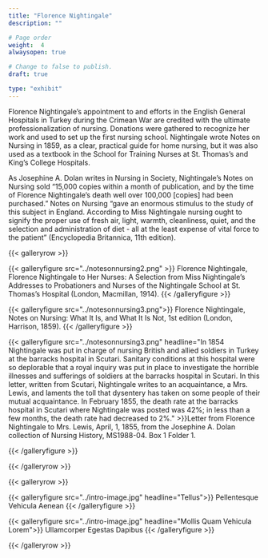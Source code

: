 ```yaml
---
title: "Florence Nightingale"
description: ""

# Page order
weight:  4
alwaysopen: true

# Change to false to publish.
draft: true

type: "exhibit"
---
```

Florence Nightingale’s appointment to and efforts in the English General Hospitals in Turkey during the Crimean War are credited with the ultimate professionalization of nursing. Donations were gathered to recognize her work and used to set up the first nursing school. Nightingale wrote Notes on Nursing in 1859, as a clear, practical guide for home nursing, but it was also used as a textbook in the School for Training Nurses at St. Thomas’s and King’s College Hospitals.  

As Josephine A. Dolan writes in Nursing in Society, Nightingale’s Notes on Nursing  sold “15,000 copies within a month of publication, and by the time of Florence Nightingale’s death well over 100,000 [copies] had been purchased.” Notes on Nursing “gave an enormous stimulus to the study of this subject in England. According to Miss Nightingale nursing ought to signify the proper use of fresh air, light, warmth, cleanliness, quiet, and the selection and administration of diet - all at the least expense of vital force to the patient” (Encyclopedia Britannica, 11th edition).

{{< galleryrow >}}

{{< galleryfigure src="../notesonnursing2.png" >}} Florence Nightingale, Florence Nightingale to Her Nurses: A Selection from Miss Nightingale’s Addresses to Probationers and Nurses of the Nightingale School at St. Thomas’s Hospital (London, Macmillan, 1914).
{{< /galleryfigure >}}

{{< galleryfigure src="../notesonnursing3.png">}} Florence Nightingale, Notes on Nursing:  What It Is, and What It Is Not, 1st edition (London, Harrison, 1859).
{{< /galleryfigure >}}

{{< galleryfigure src="../notesonnursing3.png"
           headline="In 1854 Nightingale was put in charge of nursing British and allied soldiers in Turkey at the barracks hospital in Scutari.  Sanitary conditions at this hospital were so deplorable that a royal inquiry was put in place to investigate the horrible illnesses and sufferings of soldiers at the barracks hospital in Scutari. In this letter, written from Scutari, Nightingale writes to an acquaintance, a Mrs. Lewis, and laments the toll that dysentery has taken on some people of their mutual acquaintance. In February 1855, the death rate at the barracks hospital in Scutari where Nightingale was posted was 42%; in less than a few months, the death rate had decreased to 2%." >}}Letter from Florence Nightingale to Mrs. Lewis, April, 1, 1855, from the Josephine A. Dolan collection of Nursing History, MS1988-04.  Box 1 Folder 1.

{{< /galleryfigure >}}

{{< /galleryrow >}}

{{< galleryrow >}}

{{< galleryfigure src="../intro-image.jpg"
           headline="Tellus">}} Pellentesque Vehicula Aenean
{{< /galleryfigure >}}

{{< galleryfigure src="../intro-image.jpg"
           headline="Mollis Quam Vehicula Lorem">}} Ullamcorper Egestas Dapibus
{{< /galleryfigure >}}

{{< /galleryrow >}}
